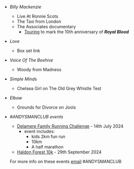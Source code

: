#
- _Billy Mackenzie_
  - Live At Ronnie Scots
  - The Taxi from London
  - The Associates documentary
      - [Touring](https://twitter.com/royalblooduk/status/1777244995059118447/photo/2) to mark the 10th anniversary of **_Royal Blood_**
- _Love_
  - Box set link
- _Voice Of The Beehive_
  - Woody from Madness
- _Simple Minds_
  - Chelsea Girl on The Old Grey Whistle Test
- _Elbow_
  - Grounds for Divorce on Jools
- _#ANDYSMANCLUB events_
  - [Delamere Family Running Challenge](https://www.atwevents.co.uk/e/andysmanclub-family-running-challenge-delamere-2024-10087) - 14th July 2024
    - event includes:
      - kids 2km fun run
      - 10km
      - A half marathon
  - [Haldon Forest 10k](https://www.atwevents.co.uk/e/andysmanclub-10k-run-haldon-forest-10391) - 29th September 2024

  For more info on these events [email](campaigns@andysmanclub.co.uk) #ANDYSMANCLUB